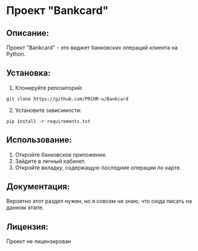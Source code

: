 # Проект "Bankcard"

## Описание:

Проект "Bankcard" - это виджет банковских операций клиента на Python. 

## Установка:

1. Клонируйте репозиторий:
```
git clone https://github.com/PRCHR-u/Bankcard
```

2. Установите зависимости:
```
pip install -r requirements.txt
```

## Использование:

1. Откройте банковское приложение.
2. Зайдите в личный кабинет.
3. Откройте вкладку, содержащую последние операции по карте.

## Документация:

Вероятно этот раздел нужен, но я совсем не знаю, что сюда писать на данном этапе.

## Лицензия:

Проект не лицензирован